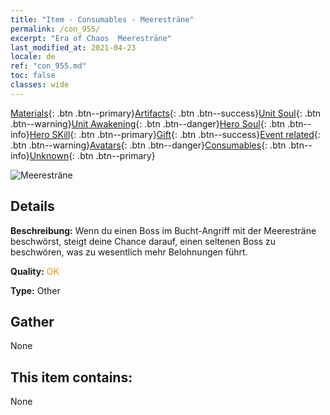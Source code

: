 ```yaml
---
title: "Item - Consumables - Meeresträne"
permalink: /con_955/
excerpt: "Era of Chaos  Meeresträne"
last_modified_at: 2021-04-23
locale: de
ref: "con_955.md"
toc: false
classes: wide
---
```

 [Materials](/ItemsDE/){: .btn .btn--primary}[Artifacts](/ItemsDE/Artifacts/){: .btn .btn--success}[Unit Soul](/ItemsDE/UnitSoul/){: .btn .btn--warning}[Unit Awakening](/ItemsDE/UnitAwakening/){: .btn .btn--danger}[Hero Soul](/ItemsDE/HeroSoul/){: .btn .btn--info}[Hero SKill](/ItemsDE/HeroSkill/){: .btn .btn--primary}[Gift](/ItemsDE/Gift/){: .btn .btn--success}[Event related](/ItemsDE/Events/){: .btn .btn--warning}[Avatars](/ItemsDE/Avatars/){: .btn .btn--danger}[Consumables](/ItemsDE/Consumables/){: .btn .btn--info}[Unknown](/ItemsDE/Unknown/){: .btn .btn--primary}

 ![Meeresträne](/images/t/i_40050.png)

## Details
 **Beschreibung:** Wenn du einen Boss im Bucht-Angriff mit der Meeresträne beschwörst, steigt deine Chance darauf, einen seltenen Boss zu beschwören, was zu wesentlich mehr Belohnungen führt.

 **Quality:** <span style="color: #FF8C00">OK</span>

 **Type:** Other

## Gather

  None

## This item contains:

  None

